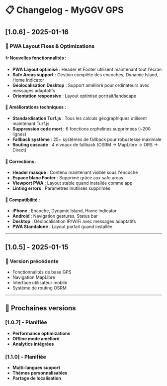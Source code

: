 # 📋 Changelog - MyGGV GPS

## [1.0.6] - 2025-01-16

### 🎯 **PWA Layout Fixes & Optimizations**

#### ✨ **Nouvelles fonctionnalités :**
- **PWA Layout optimisé** : Header et Footer utilisent maintenant tout l'écran
- **Safe Areas support** : Gestion complète des encoches, Dynamic Island, Home Indicator
- **Géolocalisation Desktop** : Support amélioré pour ordinateurs avec messages adaptatifs
- **Orientation responsive** : Layout optimisé portrait/landscape

#### 🔧 **Améliorations techniques :**
- **Standardisation Turf.js** : Tous les calculs géographiques utilisent maintenant Turf.js
- **Suppression code mort** : 6 fonctions orphelines supprimées (~200 lignes)
- **Fallback système** : 25+ systèmes de fallback pour robustesse maximale
- **Routing cascade** : 4 niveaux de fallback (OSRM → MapLibre → ORS → Direct)

#### 🐛 **Corrections :**
- **Header masqué** : Contenu maintenant visible sous l'encoche
- **Espace blanc Footer** : Supprimé grâce aux safe areas
- **Viewport PWA** : Layout stable quand installée comme app
- **Linting errors** : Paramètres inutilisés supprimés

#### 📱 **Compatibilité :**
- **iPhone** : Encoche, Dynamic Island, Home Indicator
- **Android** : Navigation gestures, Status bar
- **Desktop** : Géolocalisation IP/WiFi avec messages adaptatifs
- **PWA Standalone** : Layout parfait quand installée

---

## [1.0.5] - 2025-01-15

### 🚀 **Version précédente**
- Fonctionnalités de base GPS
- Navigation MapLibre
- Interface utilisateur mobile
- Système de routing OSRM

---

## 🎯 **Prochaines versions**

### [1.0.7] - Planifiée
- **Performance optimizations**
- **Offline mode amélioré**
- **Analytics intégrées**

### [1.1.0] - Planifiée  
- **Multi-langues support**
- **Thèmes personnalisables**
- **Partage de localisation**